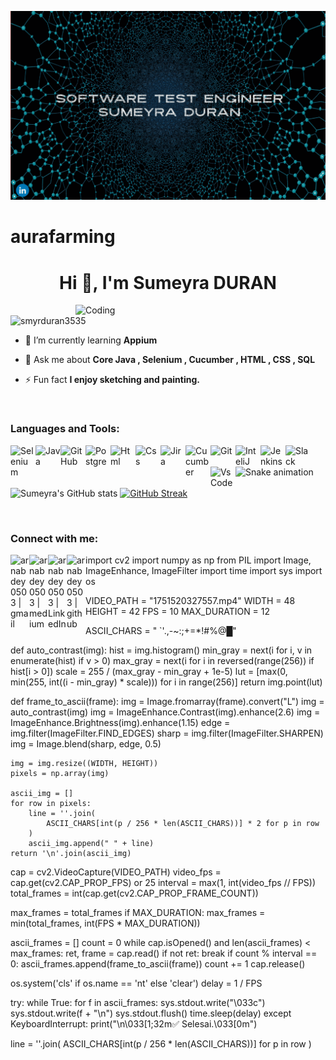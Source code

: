 ![Octocat](ezgif.com-reverse.gif)
 # aurafarming
<h1 align="center">Hi 👋, I'm Sumeyra DURAN</h1>           
<img align="right" alt="Coding" width="400" src="https://qph.fs.quoracdn.net/main-qimg-fa7b4bdc3b2f73e749e5c2c646d4ae13">   
<p align="left"> <img src="https://komarev.com/ghpvc/?username=smyrduran3535&label=Profile%20views&color=0e75b6&style=flat" alt="smyrduran3535" /> </p>  

- 🌱 I’m currently learning **Appium**  

- 💬 Ask me about **Core Java , Selenium , Cucumber , HTML , CSS , SQL**      

- ⚡ Fun fact **I enjoy sketching and painting.**   
 
<br />

### Languages and Tools:

[<img align="left" alt="Selenium" width="40px" src="https://cdn.jsdelivr.net/gh/devicons/devicon/icons/selenium/selenium-original.svg" />][github]
[<img align="left" alt="Java" width="40px" src="https://cdn.jsdelivr.net/gh/devicons/devicon/icons/java/java-original-wordmark.svg" />][github]
[<img align="left" alt="GitHub" width="40px" src="https://cdn.jsdelivr.net/gh/devicons/devicon/icons/github/github-original-wordmark.svg" />][github]
[<img align="left" alt="Postgre" width="40px" src="https://cdn.jsdelivr.net/gh/devicons/devicon/icons/postgresql/postgresql-original-wordmark.svg" />][github]
[<img align="left" alt="Html" width="40px" src="https://cdn.jsdelivr.net/gh/devicons/devicon/icons/html5/html5-plain-wordmark.svg" />][github]
[<img align="left" alt="Css" width="40px" src="https://cdn.jsdelivr.net/gh/devicons/devicon/icons/css3/css3-plain-wordmark.svg" />][github]
[<img align="left" alt="Jira" width="40px" src="https://cdn.jsdelivr.net/gh/devicons/devicon/icons/jira/jira-original-wordmark.svg" />][github]
[<img align="left" alt="Cucumber" width="40px" src="https://cdn.jsdelivr.net/gh/devicons/devicon/icons/cucumber/cucumber-plain-wordmark.svg" />][github]
[<img align="left" alt="Git" width="40px" src="https://cdn.jsdelivr.net/gh/devicons/devicon/icons/git/git-plain-wordmark.svg" />][github]
[<img align="left" alt="InteliJ" width="40px" src="https://cdn.jsdelivr.net/gh/devicons/devicon/icons/intellij/intellij-original-wordmark.svg" />][github]
[<img align="left" alt="Jenkins" width="40px" src="https://cdn.jsdelivr.net/gh/devicons/devicon/icons/jenkins/jenkins-original.svg" />][github]
[<img align="left" alt="Slack" width="40px" src="https://cdn.jsdelivr.net/gh/devicons/devicon/icons/slack/slack-original-wordmark.svg" />][github]
[<img align="left" alt="VsCode" width="40px" src="https://cdn.jsdelivr.net/gh/devicons/devicon/icons/vscode/vscode-original-wordmark.svg" />][github]

<br />

 ![Snake animation](https://github.com/thepiyushmalhotra/thepiyushmalhotra/blob/output/github-contribution-grid-snake.svg)
   
 ![Sumeyra's GitHub stats](https://github-readme-stats.vercel.app/api?username=smyrduran3535&show_icons=true&theme=react)
 [![GitHub Streak](http://github-readme-streak-stats.herokuapp.com?user=smyrduran3535&theme=react&date_format=M%20j%5B%2C%20Y%5D)](https://git.io/streak-stats)
<br/> 


<br /> 

### Connect with me:

[<img align="left" alt="arnabdey0503 | gmail" width="30px" src="https://cdn.jsdelivr.net/npm/simple-icons@v3/icons/gmail.svg" />][gmail]
[<img align="left" alt="arnabdey0503 | medium" width="30px" src="https://cdn.jsdelivr.net/npm/simple-icons@v3/icons/medium.svg" />][medium]
[<img align="left" alt="arnabdey0503 | LinkedIn" width="30px" src="https://cdn.jsdelivr.net/npm/simple-icons@v3/icons/linkedin.svg" />][linkedin]
[<img align="left" alt="arnabdey0503 | github" width="30px" src="https://cdn.jsdelivr.net/npm/simple-icons@v3/icons/github.svg" />][github]

       

[twitter]: https://twitter.com/h_huseyinbulat
[gmail]: mailto:smyrduran3535@gmail.com
[medium]: https://medium.com/@smyrduran3535/
[linkedin]: https://www.linkedin.com/in/sumeyra-duran/
[github]:  https://github.com/smyrduran3535

import cv2
import numpy as np
from PIL import Image, ImageEnhance, ImageFilter
import time
import sys
import os

VIDEO_PATH = "1751520327557.mp4"
WIDTH = 48
HEIGHT = 42
FPS = 10
MAX_DURATION = 12

ASCII_CHARS = " `'.,-~:;+=*!#%@█"  

def auto_contrast(img):
    hist = img.histogram()
    min_gray = next(i for i, v in enumerate(hist) if v > 0)
    max_gray = next(i for i in reversed(range(256)) if hist[i > 0])
    scale = 255 / (max_gray - min_gray + 1e-5)
    lut = [max(0, min(255, int((i - min_gray) * scale))) for i in range(256)]
    return img.point(lut)

def frame_to_ascii(frame):
    img = Image.fromarray(frame).convert("L")
    img = auto_contrast(img)
    img = ImageEnhance.Contrast(img).enhance(2.6)
    img = ImageEnhance.Brightness(img).enhance(1.15)
    edge = img.filter(ImageFilter.FIND_EDGES)
    sharp = img.filter(ImageFilter.SHARPEN)
    img = Image.blend(sharp, edge, 0.5)

    img = img.resize((WIDTH, HEIGHT))
    pixels = np.array(img)

    ascii_img = []
    for row in pixels:
        line = ''.join(
            ASCII_CHARS[int(p / 256 * len(ASCII_CHARS))] * 2 for p in row
        )
        ascii_img.append(" " + line)  
    return '\n'.join(ascii_img)


cap = cv2.VideoCapture(VIDEO_PATH)
video_fps = cap.get(cv2.CAP_PROP_FPS) or 25
interval = max(1, int(video_fps // FPS))
total_frames = int(cap.get(cv2.CAP_PROP_FRAME_COUNT))

max_frames = total_frames
if MAX_DURATION:
    max_frames = min(total_frames, int(FPS * MAX_DURATION))

ascii_frames = []
count = 0
while cap.isOpened() and len(ascii_frames) < max_frames:
    ret, frame = cap.read()
    if not ret:
        break
    if count % interval == 0:
        ascii_frames.append(frame_to_ascii(frame))
    count += 1
cap.release()

os.system('cls' if os.name == 'nt' else 'clear')
delay = 1 / FPS

try:
    while True:
        for f in ascii_frames:
            sys.stdout.write("\033c")
            sys.stdout.write(f + "\n")
            sys.stdout.flush()
            time.sleep(delay)
except KeyboardInterrupt:
    print("\n\033[1;32m✅ Selesai.\033[0m")

line = ''.join(
    ASCII_CHARS[int(p / 256 * len(ASCII_CHARS))] for p in row
)



